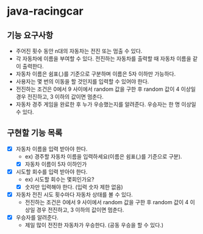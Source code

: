 # java-racingcar

## 기능 요구사항
* 주어진 횟수 동안 n대의 자동차는 전진 또는 멈출 수 있다.
* 각 자동차에 이름을 부여할 수 있다. 전진하는 자동차를 출력할 때 자동차 이름을 같이 출력한다.
* 자동차 이름은 쉼표(,)를 기준으로 구분하며 이름은 5자 이하만 가능하다.
* 사용자는 몇 번의 이동을 할 것인지를 입력할 수 있어야 한다.
* 전진하는 조건은 0에서 9 사이에서 random 값을 구한 후 random 값이 4 이상일 경우 전진하고, 3 이하의 값이면 멈춘다.
* 자동차 경주 게임을 완료한 후 누가 우승했는지를 알려준다. 우승자는 한 명 이상일 수 있다.

## 구현할 기능 목록
- [X] 자동차 이름을 입력 받아야 한다.
    * ex) 경주할 자동차 이름을 입력하세요(이름은 쉼표(,)를 기준으로 구분).
    * [X] 자동차 이름이 5자 이하인가
- [X] 시도할 회수를 입력 받아야 한다.
    - ex) 시도할 회수는 몇회인가요?
    - [X] 숫자만 입력해야 한다. (입력 숫자 제한 없음)
- [X] 자동차 전진 시도 횟수마다 자동차 상태를 볼 수 있다.
    * 전진하는 조건은 0에서 9 사이에서 random 값을 구한 후 random 값이 4 이상일 경우 전진하고, 3 이하의 값이면 멈춘다.
- [X] 우승자를 알려준다.
    - 제일 많이 전진한 자동차가 우승한다. (공동 우승을 할 수 있다.)